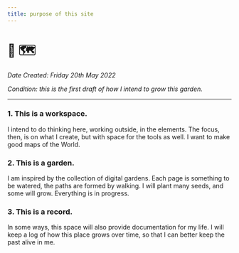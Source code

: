 ```yaml
---
title: purpose of this site
---
```


# 🌱 🗺️
*Date Created: Friday 20th May 2022*

*Condition: this is the first draft of how I intend to grow this garden.*

---


### 1. This is a workspace.
I intend to do thinking here, working outside, in the elements. The focus, then, is on what I create, but with space for the tools as well. I want to make good maps of the World.

### 2. This is a garden.
I am inspired by the collection of digital gardens. Each page is something to be watered, the paths are formed by walking. I will plant many seeds, and some will grow. Everything is in progress.

### 3. This is a record.
In some ways, this space will also provide documentation for my life. I will keep a log of how this place grows over time, so that I can better keep the past alive in me.
